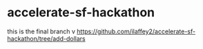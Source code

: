 # accelerate-sf-hackathon

this is the final branch v
https://github.com/ilaffey2/accelerate-sf-hackathon/tree/add-dollars